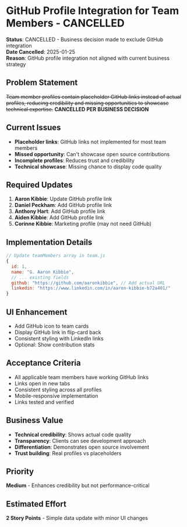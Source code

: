 # GitHub Profile Integration for Team Members - CANCELLED

**Status**: CANCELLED - Business decision made to exclude GitHub integration  
**Date Cancelled**: 2025-01-25  
**Reason**: GitHub profile integration not aligned with current business strategy  

## Problem Statement
~~Team member profiles contain placeholder GitHub links instead of actual profiles, reducing credibility and missing opportunities to showcase technical expertise.~~ **CANCELLED PER BUSINESS DECISION**

## Current Issues
- **Placeholder links**: GitHub links not implemented for most team members
- **Missed opportunity**: Can't showcase open source contributions
- **Incomplete profiles**: Reduces trust and credibility
- **Technical showcase**: Missing chance to display code quality

## Required Updates
1. **Aaron Kibbie**: Update GitHub profile link
2. **Daniel Peckham**: Add GitHub profile link  
3. **Anthony Hart**: Add GitHub profile link
4. **Aiden Kibbie**: Add GitHub profile link
5. **Corinne Kibbie**: Marketing profile (may not need GitHub)

## Implementation Details
```javascript
// Update teamMembers array in team.js
{
  id: 1,
  name: "G. Aaron Kibbie",
  // ... existing fields
  github: "https://github.com/aaronkibbie", // Add actual URL
  linkedin: "https://www.linkedin.com/in/aaron-kibbie-b72a401/"
}
```

## UI Enhancement
- Add GitHub icon to team cards
- Display GitHub link in flip-card back
- Consistent styling with LinkedIn links
- Optional: Show contribution stats

## Acceptance Criteria
- All applicable team members have working GitHub links
- Links open in new tabs
- Consistent styling across all profiles
- Mobile-responsive implementation
- Links tested and verified

## Business Value
- **Technical credibility**: Shows actual code quality
- **Transparency**: Clients can see development approach
- **Differentiation**: Demonstrates open source involvement
- **Trust building**: Real profiles vs placeholders

## Priority
**Medium** - Enhances credibility but not performance-critical

## Estimated Effort
**2 Story Points** - Simple data update with minor UI changes
